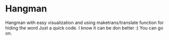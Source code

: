 # Hangman
Hangman with easy visualization and using maketrans/translate function for hiding the word
Just a quick code. I know it can be don better :) You can go on.
